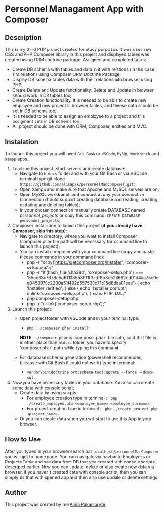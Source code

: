 # Personnel Managament App with Composer

## Description
This is my third PHP project created for study purposes. It was used raw CSS and PHP Composer library in this project and displayed tables was created using ORM doctrine package. Assigned and completed tasks:

* Create DB schema with tables and data in it with relations (in this case: 1:M relation) using Composer ORM Doctrine Package;
* Display DB schema tables data with their relations into browser using PHP;
* Create Delete and Update functionality: Delete and Update in browser should work in DB tables too;
* Create Creation functionality: It is needed to be able to create new employee and new project in browser tables, and theese data should be set in DB schema too;
* It is needed to be able to assign an employee to a project and this assigment sets in DB schema too;
* All project should be done with ORM, Composer, entities and MVC.

## Instalation
To launch this project you will need `Git Bash` or `VSCode`, `MySQL Workbench` and `Xampp` apps.

1. To clone this project, start servers and create database: 
   * Navigate to `htdocs` folder and with your Git Bash or via VSCode terminal type git clone `https://github.com/alinapak/personnelManComposer.git`;
   * Open Xampp and make sure that Apache and MySQL servers are on;
   * Open MySQL workbench and connect at any your connection (connection should support creating database and reading, creating, updating and deleting tables);
   * In your chosen connection manually create DATABASE named *personnel_projects* or copy this command: `CREATE DATABASE personnel_projects`;
2. Composer installation to launch this project (**if you already have Composer, skip this step**):
   * Navigate to directory, where you want to install Composer (composer.phar file path will be necessary for command line to launch this project);
   * You can install composer with your command line (copy and paste theese commands in your command line):
      * php -r "copy('https://getcomposer.org/installer', 'composer-setup.php');"
      * php -r "if (hash_file('sha384', 'composer-setup.php') === '55ce33d7678c5a611085589f1f3ddf8b3c52d662cd01d4ba75c0ee0459970c2200a51f492d557530c71c15d8dba01eae') { echo 'Installer verified'; } else { echo 'Installer corrupt'; unlink('composer-setup.php'); } echo PHP_EOL;"
      * php composer-setup.php
      * php -r "unlink('composer-setup.php');"
3. Launch this project: 
   * Open project folder with VSCode and in your terminal type:
      * `php ../composer.phar install`;

      **NOTE**
      `../composer.phar` is 'composer.phar' file path, so if that file is in other place than `htdocs` folder, you have to specify 'composer.phar' path while typing this command.
   * For database schema generation (powershell recommended, because with Git Bash it could not work) type in terminal:
      * `vendor\bin\doctrine orm:schema-tool:update --force --dump-sql`.
4. Now you have necessary tables in your database. You also can create some data with console script:
   * Create data by using scripts:
      * For employee creation type in terminal : ` php ./create_employee.php <employee_name> <employee_surname>`;
      * For project creation type in terminal : ` php ./create_project.php <project_name>`.
   * Or you can create data when you will start to use this App in your browser.

## How to Use
After you typed in your browser search bar `localhost/personnelManComposer` you will get to home page. You can navigate via navbar to Employees or Projects Table and see data from DB that you created with console scripts descriped earlier. Now you can update, delete or also create new data via browser. 
If you haven't created data with console script, then you can simply do that with opened app and then also use update or delete settings.

## Author
This project was created by me [Alina Pakamorytė](https://www.linkedin.com/in/alina-pakamoryt%C4%97-73a66377/) 